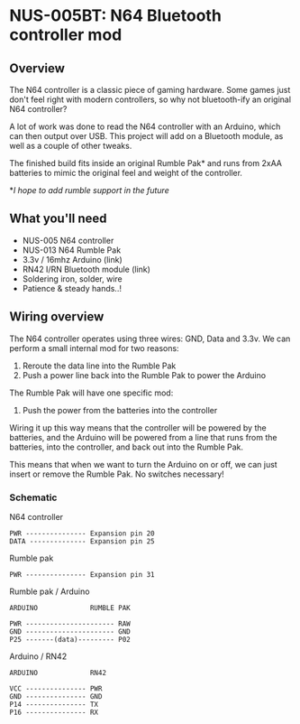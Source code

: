 # NUS-005BT: N64 Bluetooth controller mod

## Overview

The N64 controller is a classic piece of gaming hardware. Some games just don't feel right with modern controllers, so why not bluetooth-ify an original N64 controller?

A lot of work was done to read the N64 controller with an Arduino, which can then output over USB. This project will add on a Bluetooth module, as well as a couple of other tweaks.

The finished build fits inside an original Rumble Pak* and runs from 2xAA batteries to mimic the original feel and weight of the controller.

**I hope to add rumble support in the future*

## What you'll need

- NUS-005 N64 controller
- NUS-013 N64 Rumble Pak
- 3.3v / 16mhz Arduino (link)
- RN42 I/RN Bluetooth module (link)
- Soldering iron, solder, wire
- Patience & steady hands..!

## Wiring overview

The N64 controller operates using three wires: GND, Data and 3.3v. We can perform a small internal mod for two reasons:

1. Reroute the data line into the Rumble Pak
2. Push a power line back into the Rumble Pak to power the Arduino

The Rumble Pak will have one specific mod:

1. Push the power from the batteries into the controller

Wiring it up this way means that the controller will be powered by the batteries, and the Arduino will be powered from a line that runs from the batteries, into the controller, and back out into the Rumble Pak.

This means that when we want to turn the Arduino on or off, we can just insert or remove the Rumble Pak. No switches necessary!

### Schematic

N64 controller
```
PWR --------------- Expansion pin 20
DATA -------------- Expansion pin 25
```

Rumble pak
```
PWR --------------- Expansion pin 31
```

Rumble pak / Arduino
```
ARDUINO             RUMBLE PAK

PWR ---------------------- RAW
GND ---------------------- GND
P25 -------(data)--------- P02

```

Arduino / RN42
```
ARDUINO             RN42

VCC --------------- PWR
GND --------------- GND
P14 --------------- TX
P16 --------------- RX
```
